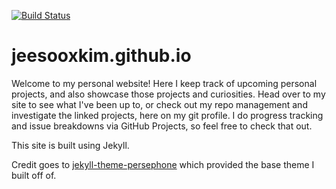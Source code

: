 [![Build Status](https://travis-ci.com/jeesooxkim/jeesooxkim.github.io.svg?branch=master)](https://travis-ci.com/jeesooxkim/jeesooxkim.github.io)
# jeesooxkim.github.io
Welcome to my personal website! Here I keep track of upcoming personal projects, and also showcase those projects and curiosities. Head over to my site to see what I've been up to, or check out my repo management and investigate the linked projects, here on my git profile. I do progress tracking and issue breakdowns via GitHub Projects, so feel free to check that out.

This site is built using Jekyll.

Credit goes to [jekyll-theme-persephone](https://github.com/erlzhang/jekyll-theme-persephone) which provided the base theme I built off of.
